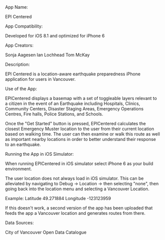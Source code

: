 App Name:

EPI Centered

App Compatibility:

Developed for iOS 8.1 and optimized for iPhone 6

App Creators: 

Sonja Aagesen
Ian Lochhead
Tom McKay



Description:

EPI Centered is a location-aware earthquake preparedness iPhone application for users in
Vancouver.

Use of the App:

EPICentered displays a basemap with a set of toggleable layers relevant to
a citizen in the event of an Earthquake including Hospitals, Clinics,
Community Centers, Disaster Staging Areas, Emergency Operations Centres,
Fire halls, Police Stations, and Schools.

Once the "Get Started" button is pressed, EPICentered calculates the closest
Emergency Muster location to the user from their current location based on
walking time. The user can then examine or walk this route as well as important
nearby locations in order to better understand their response to an earthquake.

Running the App in iOS Simulator:

When running EPICentered in iOS simulator select iPhone 6 as your build environment.

The user location does not always load in iOS simulator. This can be alleviated
by navigating to Debug -> Location -> then selecting "none", then going back into
the location menu and selecting a Vancouver Location.

Example:
Latitude 49.271884
Longitude -123123959

If this doesn't work, a second version of the app has been uploaded that feeds
the app a Vancouver location and generates routes from there.

Data Sources:

City of Vancouver Open Data Catalogue
 







